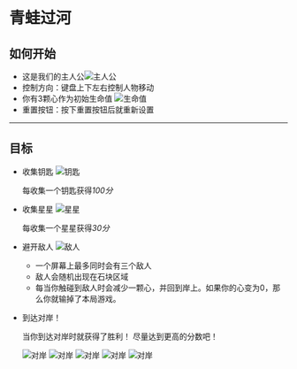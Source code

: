 # 青蛙过河


## 如何开始
- 这是我们的主人公![主人公](https://raw.githubusercontent.com/nichenqin1001/udacity_Frogger/master/images/char-boy.png)
- 控制方向：键盘上下左右控制人物移动
- 你有3颗心作为初始生命值
![生命值](https://raw.githubusercontent.com/nichenqin1001/udacity_Frogger/master/images/Heart.png)
- 重置按钮：按下重置按钮后就重新设置
***
## 目标
- 收集钥匙
![钥匙](https://raw.githubusercontent.com/nichenqin1001/udacity_Frogger/master/images/Key.png)

    每收集一个钥匙获得*100分*

- 收集星星
![星星](https://raw.githubusercontent.com/nichenqin1001/udacity_Frogger/master/images/Star.png)

    每收集一个星星获得*30分*

- 避开敌人
![敌人](https://raw.githubusercontent.com/nichenqin1001/udacity_Frogger/master/images/enemy-bug.png)

    - 一个屏幕上最多同时会有三个敌人
    - 敌人会随机出现在石块区域
    - 每当你触碰到敌人时会减少一颗心，并回到岸上。如果你的心变为0，那么你就输掉了本局游戏。

- 到达对岸！
    
    当你到达对岸时就获得了胜利！
    尽量达到更高的分数吧！

    ![对岸](https://raw.githubusercontent.com/nichenqin1001/udacity_Frogger/master/images/water-block.png)
    ![对岸](https://raw.githubusercontent.com/nichenqin1001/udacity_Frogger/master/images/water-block.png)
    ![对岸](https://raw.githubusercontent.com/nichenqin1001/udacity_Frogger/master/images/water-block.png)
    ![对岸](https://raw.githubusercontent.com/nichenqin1001/udacity_Frogger/master/images/water-block.png)
    ![对岸](https://raw.githubusercontent.com/nichenqin1001/udacity_Frogger/master/images/water-block.png)